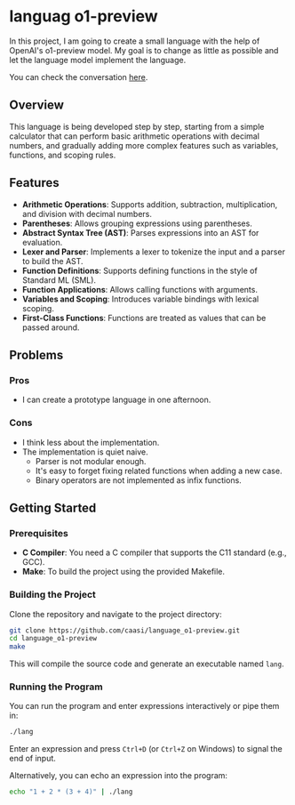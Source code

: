 # languag o1-preview

In this project, I am going to create a small language with the help of OpenAI's
o1-preview model. My goal is to change as little as possible and let the
language model implement the language.

You can check the conversation [here](https://chatgpt.com/share/66f3e88c-c714-8003-b36e-0220effd8bad).

## Overview

This language is being developed step by step, starting from a simple calculator
that can perform basic arithmetic operations with decimal numbers, and gradually
adding more complex features such as variables, functions, and scoping rules.

## Features

- **Arithmetic Operations**: Supports addition, subtraction, multiplication, and division with decimal numbers.
- **Parentheses**: Allows grouping expressions using parentheses.
- **Abstract Syntax Tree (AST)**: Parses expressions into an AST for evaluation.
- **Lexer and Parser**: Implements a lexer to tokenize the input and a parser to build the AST.
- **Function Definitions**: Supports defining functions in the style of Standard ML (SML).
- **Function Applications**: Allows calling functions with arguments.
- **Variables and Scoping**: Introduces variable bindings with lexical scoping.
- **First-Class Functions**: Functions are treated as values that can be passed around.

## Problems

### Pros

- I can create a prototype language in one afternoon.

### Cons

- I think less about the implementation.
- The implementation is quiet naive.
    - Parser is not modular enough.
    - It's easy to forget fixing related functions when adding a new case.
    - Binary operators are not implemented as infix functions.

## Getting Started

### Prerequisites

- **C Compiler**: You need a C compiler that supports the C11 standard (e.g., GCC).
- **Make**: To build the project using the provided Makefile.

### Building the Project

Clone the repository and navigate to the project directory:

```bash
git clone https://github.com/caasi/language_o1-preview.git
cd language_o1-preview
make
```

This will compile the source code and generate an executable named `lang`.

### Running the Program

You can run the program and enter expressions interactively or pipe them in:

```bash
./lang
```

Enter an expression and press `Ctrl+D` (or `Ctrl+Z` on Windows) to signal the end of input.

Alternatively, you can echo an expression into the program:

```bash
echo "1 + 2 * (3 + 4)" | ./lang
```

